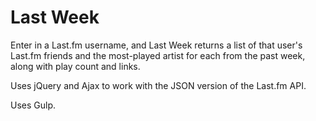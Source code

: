 Last Week
=========

Enter in a Last.fm username, and Last Week returns a list of that user's Last.fm friends and the most-played artist for each from the past week, along with play count and links.

Uses jQuery and Ajax to work with the JSON version of the Last.fm API.

Uses Gulp.
